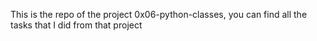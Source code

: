 This is the repo of the project 0x06-python-classes, you can find all the tasks that I did from that project
